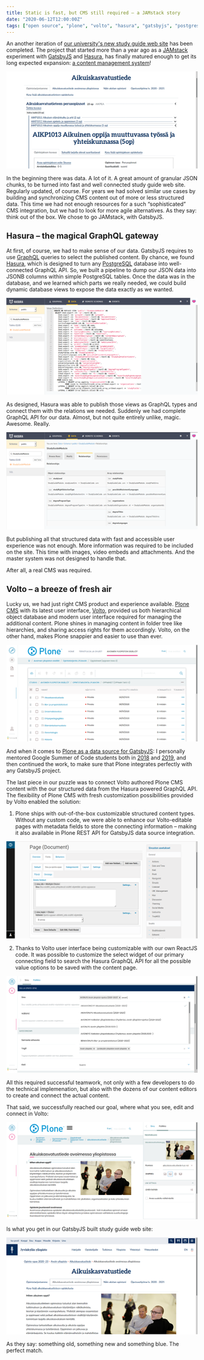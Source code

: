 ```yaml
---
title: Static is fast, but CMS still required – a JAMstack story
date: "2020-06-12T12:00:00Z"
tags: ["open source", "plone", "volto", "hasura", "gatsbyjs", "postgres", "graphql"]
---
```


An another iteration of [our university's new study guide web site](https://studyguide.jyu.fi/2020/) has been completed. The project that started more than a year ago as a [JAMstack](https://jamstack.org/) experiment with [GatsbyJS](https://www.gatsbyjs.org/) and [Hasura](https://hasura.io/), has finally matured enough to get its long expected expansion: [a content management system](http://voltocms.com/)!

![](study-guide-tabs.png)

In the beginning there was data. A lot of it. A great amount of granular JSON chunks, to be turned into fast and well connected study guide web site. Regularly updated, of course. For years we had solved similar use cases by building and synchronizing CMS content out of more or less structured data. This time we had not enough resources for a such “sophisticated” CMS integration, but we had to look for more agile alternatives. As they say: think out of the box. We chose to go JAMstack, with GatsbyJS.


Hasura – the magical GraphQL gateway
------------------------------------

At first, of course, we had to make sense of our data. GatsbyJS requires to use [GraphQL](https://graphql.org/) queries to select the published content. By chance, we found [Hasura](https://hasura.io/), which is designed to turn any [PostgreSQL](https://www.postgresql.org/) database into well-connected GraphQL API. So, we built a pipeline to dump our JSON data into JSONB columns within simple PostgreSQL tables. Once the data was in the database, and we learned which parts we really needed, we could build dynamic database views to expose the data exactly as we wanted.

![](hasura-view.png)

As designed, Hasura was able to publish those views as GraphQL types and connect them with the relations we needed. Suddenly we had complete GraphQL API for our data. Almost, but not quite entirely unlike, magic. Awesome. Really.

![](hasura-relationships.png)

But publishing all that structured data with fast and accessible user experience was not enough. More information was required to be included on the site. This time with images, video embeds and attachments. And the master system was not designed to handle that.

After all, a real CMS was required.


Volto – a breeze of fresh air
-----------------------------

Lucky us, we had just right CMS product and experience available. [Plone CMS](https://www.plone.com/) with its latest user interface, [Volto](https://volto.kitconcept.com/), provided us both hierarchical object database and modern user interface required for managing the additional content. Plone shines in managing content in folder tree like hierarchies, and sharing access rights for them accordingly. Volto, on the other hand, makes Plone snappier and easier to use than ever.

![](volto-contents.png)

And when it comes to [Plone as a data source for GatsbyJS](https://collective.github.io/gatsby-source-plone/): I personally mentored Google Summer of Code students both in [2018](https://summerofcode.withgoogle.com/archive/2018/projects/5034509258981376/) and [2019](https://summerofcode.withgoogle.com/archive/2019/projects/5770661249679360/), and then continued the work, to make sure that Plone integrates perfectly with any GatsbyJS project.

The last piece in our puzzle was to connect Volto authored Plone CMS content with the our structured data from the Hasura powered GraphQL API. The flexibility of Plone CMS with fresh customization possibilities provided by Volto enabled the solution:

1) Plone ships with out-of-the-box customizable structured content types. Without any custom code, we were able to enhance our Volto-editable pages with metadata fields to store the connecting information – making it also available in Plone REST API for GatsbyJS data source integration.

![](plone-dexterity-editor.png)

2) Thanks to Volto user interface being customizable with our own ReactJS code. It was possible to customize the select widget of our primary connecting field to search the Hasura GraphQL API for all the possible value options to be saved with the content page.

![](volto-sisu-connector.png)

All this required successful teamwork, not only with a few developers to do the technical implemenation, but also with the dozens of our content editors to create and connect the actual content.

That said, we successfully reached our goal, where what you see, edit and connect in Volto:

![](volto-image.png)

Is what you get in our GatsbyJS built study guide web site:

![](study-guide-image.png)

As they say: something old, something new and something blue. The perfect match.
